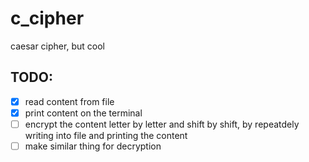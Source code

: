 # c_cipher
caesar cipher, but cool

## TODO:
- [x] read content from file
- [x] print content on the terminal
- [ ] encrypt the content letter by letter and shift by shift, by repeatdely writing into file and printing the content
- [ ] make similar thing for decryption
